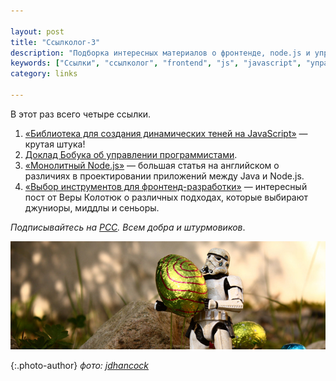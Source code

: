 ```yaml
---

layout: post
title: "Ссылколог-3"
description: "Подборка интересных материалов о фронтенде, node.js и упралении разработкой."
keywords: ["Ссылки", "ссылколог", "frontend", "js", "javascript", "управление проектами"]
category: links

---
```


В этот раз всего четыре ссылки.

1.  [«Библиотека для создания динамических теней на JavaScript»][1] — крутая штука!
2.  [Доклад Бобука об управлении программистами][2].
3.  [«Монолитный Node.js»][3] — большая статья на английском о различиях
    в проектировании приложений между Java и Node.js.
4.  [«Выбор инструментов для фронтенд-разработки»][4] — интересный пост
    от Веры Колотюк о различных подходах, которые выбирают джуниоры, миддлы и
    сеньоры.

_Подписывайтесь на [РСС](http://feeds.feedburner.com/anton-shuvalov/FJHar). 
Всем добра и штурмовиков_.

![](/assets/articles-assets/footer/trooper-4.jpg)

{:.photo-author}
_фото: [jdhancock](https://www.flickr.com/photos/jdhancock/)_


[1]: http://bigspaceship.github.io/shine.js/
[2]: http://www.youtube.com/watch?v=d4hUeXxNzUA
[3]: http://www.richardrodger.com/monolithic-nodejs
[4]: http://verakolotyuk.github.io/blog/2014/04/06/frontend-tools/
